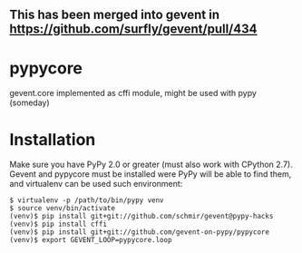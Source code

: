 This has been merged into gevent in https://github.com/surfly/gevent/pull/434
-----------------------------------------------------------------------------

pypycore
========

gevent.core implemented as cffi module, might be used with pypy (someday)

Installation
============

Make sure you have PyPy 2.0 or greater (must also work with CPython 2.7).
Gevent and pypycore must be installed were PyPy will be able to find them,
and virtualenv can be used such environment:

	$ virtualenv -p /path/to/bin/pypy venv
	$ source venv/bin/activate
	(venv)$ pip install git+git://github.com/schmir/gevent@pypy-hacks
	(venv)$ pip install cffi
	(venv)$ pip install git+git://github.com/gevent-on-pypy/pypycore
	(venv)$ export GEVENT_LOOP=pypycore.loop
